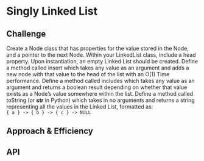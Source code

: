 # Singly Linked List
<!-- Short summary or background information -->

## Challenge
<!-- Description of the challenge -->
Create a Node class that has properties for the value stored in the Node, and a pointer to the next Node.
Within your LinkedList class, include a head property. Upon instantiation, an empty Linked List should be created.
Define a method called insert which takes any value as an argument and adds a new node with that value to the head of the list with an O(1) Time performance.
Define a method called includes which takes any value as an argument and returns a boolean result depending on whether that value exists as a Node’s value somewhere within the list.
Define a method called toString (or __str__ in Python) which takes in no arguments and returns a string representing all the values in the Linked List, formatted as:  
``{ a } -> { b } -> { c } -> NULL``

## Approach & Efficiency
<!-- What approach did you take? Why? What is the Big O space/time for this approach? -->

## API
<!-- Description of each method publicly available to your Linked List -->